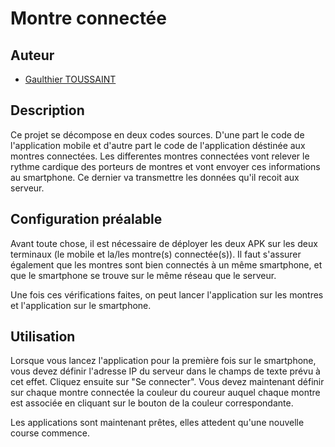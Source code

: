 
# Montre connectée

## Auteur

* [Gaulthier TOUSSAINT](gaulthiertoussaint@gmail.com)

## Description

Ce projet se décompose en deux codes sources. D'une part le code de l'application mobile et d'autre part le code de l'application déstinée aux montres connectées. Les differentes montres connectées vont relever le rythme cardique des porteurs de montres et vont envoyer ces informations au smartphone. Ce dernier va transmettre les données qu'il recoit aux serveur.

## Configuration préalable

Avant toute chose, il est nécessaire de déployer les deux APK sur les deux terminaux (le mobile et la/les montre(s) connectée(s)).  Il faut s'assurer également que les montres sont bien connectés à un même smartphone, et que le smartphone se trouve sur le même réseau que le serveur.

Une fois ces vérifications faites, on peut lancer l'application sur les montres et l'application sur le smartphone.

## Utilisation

Lorsque vous lancez l'application pour la première fois sur le smartphone, vous devez définir l'adresse IP du serveur dans le champs de texte prévu à cet effet. Cliquez ensuite sur "Se connecter". Vous devez maintenant définir sur chaque montre connectée la couleur du coureur auquel chaque montre est associée en cliquant sur le bouton de la couleur correspondante.

Les applications sont maintenant prêtes, elles attedent qu'une nouvelle course commence.